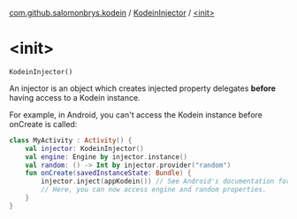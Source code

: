 [com.github.salomonbrys.kodein](../index.md) / [KodeinInjector](index.md) / [&lt;init&gt;](.)

# &lt;init&gt;

`KodeinInjector()`

An injector is an object which creates injected property delegates **before** having access to a Kodein instance.

For example, in Android, you can't access the Kodein instance before onCreate is called:

``` kotlin
class MyActivity : Activity() {
    val injector: KodeinInjector()
    val engine: Engine by injector.instance()
    val random: () -> Int by injector.provider("random")
    fun onCreate(savedInstanceState: Bundle) {
        injector.inject(appKodein()) // See Android's documentation for appKodein
        // Here, you can now access engine and random properties.
    }
}
```

